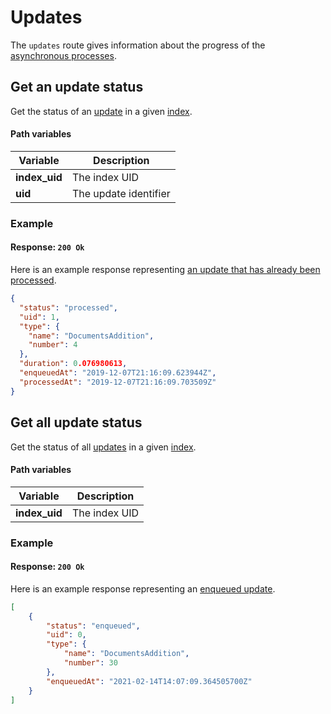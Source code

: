 # Updates

The `updates` route gives information about the progress of the [asynchronous processes](/learn/advanced/asynchronous_updates.md).

## Get an update status

<RouteHighlighter method="GET" route="/indexes/:index_uid/updates/:uid"/>

Get the status of an [update](/learn/advanced/asynchronous_updates.md) in a given [index](/learn/core_concepts/indexes.md).

#### Path variables

| Variable      | Description           |
| ------------- | --------------------- |
| **index_uid** | The index UID         |
| **uid**  | The update identifier |

### Example

<CodeSamples id="get_update_1" />

#### Response: `200 Ok`

Here is an example response representing [an update that has already been processed](/learn/advanced/asynchronous_updates.md#understanding-tasks).

```json
{
  "status": "processed",
  "uid": 1,
  "type": {
    "name": "DocumentsAddition",
    "number": 4
  },
  "duration": 0.076980613,
  "enqueuedAt": "2019-12-07T21:16:09.623944Z",
  "processedAt": "2019-12-07T21:16:09.703509Z"
}
```

## Get all update status

<RouteHighlighter method="GET" route="/indexes/:index_uid/updates"/>

Get the status of all [updates](/learn/advanced/asynchronous_updates.md) in a given [index](/learn/core_concepts/indexes.md).

#### Path variables

| Variable      | Description   |
| ------------- | ------------- |
| **index_uid** | The index UID |

### Example

<CodeSamples id="get_all_updates_1" />

#### Response: `200 Ok`

Here is an example response representing an [enqueued update](/learn/advanced/asynchronous_updates.md#understanding-tasks).

```json
[
    {
        "status": "enqueued",
        "uid": 0,
        "type": {
            "name": "DocumentsAddition",
            "number": 30
        },
        "enqueuedAt": "2021-02-14T14:07:09.364505700Z"
    }
]
```
